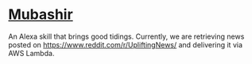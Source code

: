 # [Mubashir](http://www.babynamespedia.com/meaning/Mubashir)
An Alexa skill that brings good tidings. Currently, we are retrieving news posted on https://www.reddit.com/r/UpliftingNews/ and delivering it via AWS Lambda.
